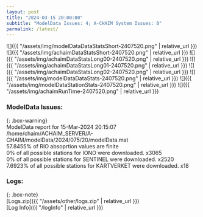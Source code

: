 ```yaml
---
layout: post
title: "2024-03-15 20:00:00"
subtitle: "ModelData Issues: 4; A-CHAIM System Issues: 0"
permalink: /latest/
---
```


![]({{ "/assets/img/modelDataDataStatsShort-2407520.png" | relative_url }})
![]({{ "/assets/img/achaimDataStatsShort-2407520.png" | relative_url }})
![]({{ "/assets/img/achaimDataStatsLong00-2407520.png" | relative_url }})
![]({{ "/assets/img/achaimDataStatsLong01-2407520.png" | relative_url }})
![]({{ "/assets/img/achaimDataStatsLong02-2407520.png" | relative_url }})
![]({{ "/assets/img/modelDataDataStats-2407520.png" | relative_url }})
![]({{ "/assets/img/modelDataStationStats-2407520.png" | relative_url }})
![]({{ "/assets/img/achaimRunTime-2407520.png" | relative_url }})


### ModelData Issues:  
  
{: .box-warning}  
 ModelData report for 15-Mar-2024 20:15:07   
 /home/chaim/ACHAIM_SERVER/A-CHAIM/modelData/2024/075/20/modelData.mat   
 57.8455% of RIO absoprtion values are finite   
 0% of all possible stations for IONO were downloaded. x3065   
 0% of all possible stations for SENTINEL were downloaded. x2520   
 7.6923% of all possible stations for KARTVERKET were downloaded. x18   
  


### Logs:  
  
{: .box-note}  
[Logs.zip]({{ "/assets/other/logs.zip" | relative_url }})  
[Log Info]({{ "/logInfo" | relative_url }})  
